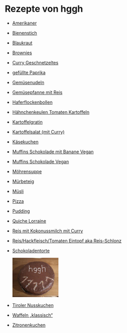 Rezepte von hggh
=====================

* [Amerikaner](Amerikaner.md)
* [Bienenstich](bienenstich.md)
* [Blaukraut](blaukraut.md)
* [Brownies](brownies.md)
* [Curry Geschnetzeltes](curry-geschnetzeltes.md)
* [gefüllte Paprika](gefuellte_paprika.md)
* [Gemüsenudeln](Gemuesenudeln.md)
* [Gemüsepfanne mit Reis](Gemüsepfanne+Reis.md)
* [Haferflockenbollen](Haferflockenbollen.md)
* [Hähnchenkeulen Tomaten Kartoffeln](haehnchen-tomaten-kartoffeln-backofen.md)
* [Kartoffelgratin](Kartoffelgratin.md)
* [Kartoffelsalat (mit Curry)](Kartoffelsalat.md)
* [Käsekuchen](Käsekuchen.md)
* [Muffins Schokolade mit Banane Vegan](vegan_schoki_bananen_muffins.md)
* [Muffins Schokolade Vegan](muffin_schokolade_vegan.md)
* [Möhrensuppe](Moehrensuppe.md)
* [Mürbeteig](Muerbeteig.md)
* [Müsli](muesli.md)
* [Pizza](pizza.md)
* [Pudding](pudding.md)
* [Quiche Lorraine](quiche_lorraine.md)
* [Reis mit Kokonussmilch mit Curry](reis_kokosnussmilch_curry.md)
* [Reis/Hackfleisch/Tomaten Eintopf aka Reis-Schlonz](reis_hackfleisch_tomaten_eintopf.md)
* [Schokoladentorte](Schokoladentorte.md)

  <img src="../../pics/Schokoladentorte.jpg" width="30%" alt="Schokoladentorte" title="Schokoladentorte" />
* [Tiroler Nusskuchen](tiroler_nusskuchen.md)
* [Waffeln „klassisch“](waffeln.md)
* [Zitronenkuchen](zitronenkuchen.md)
